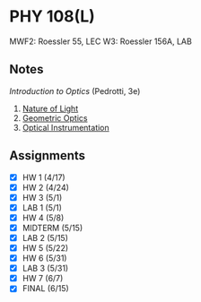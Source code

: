 # PHY 108(L)
MWF2: Roessler 55, LEC
W3: Roessler 156A, LAB
## Notes
*Introduction to Optics* (Pedrotti, 3e)
1. [Nature of Light](../notes/nature-light.md)
2. [Geometric Optics](../notes/geometric-optics.md)
3. [Optical Instrumentation](../notes/optical-instrumentation.md)
## Assignments
- [x] HW 1 (4/17)
- [x] HW 2 (4/24)
- [x] HW 3 (5/1)
- [x] LAB 1 (5/1)
- [x] HW 4 (5/8)
- [x] MIDTERM (5/15)
- [x] LAB 2 (5/15)
- [x] HW 5 (5/22)
- [x] HW 6 (5/31)
- [x] LAB 3 (5/31)
- [x] HW 7 (6/7)
- [x] FINAL (6/15)